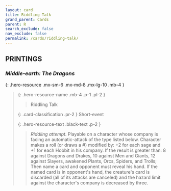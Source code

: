 ```yaml
---
layout: card
title: Riddling Talk
grand_parent: Cards
parent: R
search_exclude: false
nav_exclude: false
permalink: /cards/riddling-talk/
---
```


## PRINTINGS


### _Middle-earth: The Dragons_

{: .hero-resource .mx-sm-6 .mx-md-8 .mx-lg-10 .mb-4 }
> {: .hero-resource-name .mb-4 .p-1 .pl-2 }
> > <div class="card-mp"></div>
> > <div class="card-name">Riddling Talk</div>
>
> {: .card-classification .pr-2 }
> Short-event
>
> {: .hero-resource-text .black-text .p-2 }
> > _Riddling attempt._ Playable on a character whose company is facing an automatic-attack of the type listed below. Character makes a roll (or draws a #) modified by: +2 for each sage and +1 for each Hobbit in his company. If the result is greater than: 8 against Dragons and Drakes, 10 against Men and Giants, 12 against Slayers, awakened Plants, Orcs, Spiders, and Trolls; Then name a card and opponent must reveal his hand. If the named card is in opponent's hand, the creature's card is discarded (all of its attacks are canceled) and the hazard limit against the character's company is decreased by three. 
> 
